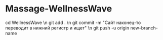 # Massage-WellnessWave
cd WellnessWave \n git add . \n git commit -m "Сайт наконец-то переводит в нижний регистр и ищет" \n git push -u origin new-branch-name
